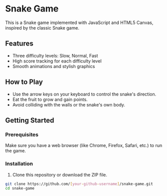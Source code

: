 # Snake Game

This is a Snake game implemented with JavaScript and HTML5 Canvas, inspired by the classic Snake game.

## Features

- Three difficulty levels: Slow, Normal, Fast
- High score tracking for each difficulty level
- Smooth animations and stylish graphics

## How to Play

- Use the arrow keys on your keyboard to control the snake's direction.
- Eat the fruit to grow and gain points.
- Avoid colliding with the walls or the snake's own body.

## Getting Started

### Prerequisites

Make sure you have a web browser (like Chrome, Firefox, Safari, etc.) to run the game.

### Installation

1. Clone this repository or download the ZIP file.

```bash
git clone https://github.com/[your-github-username]/snake-game.git
cd snake-game